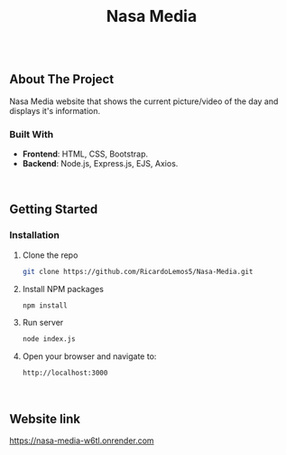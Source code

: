 <!-- PROJECT LOGO -->
<br />
<div align="center">
  <h1 align="center">Nasa Media</h1>
</div>
<br />
<br />


<!-- ABOUT THE PROJECT -->
## About The Project

Nasa Media website that shows the current picture/video of the day and displays it's information.

### Built With

- **Frontend**: HTML, CSS, Bootstrap.
- **Backend**: Node.js, Express.js, EJS, Axios.
<br />


<!-- GETTING STARTED -->
## Getting Started

### Installation

1. Clone the repo
   ```sh
   git clone https://github.com/RicardoLemos5/Nasa-Media.git
   ```
2. Install NPM packages
   ```sh
   npm install
   ```
3. Run server
   ```sh
   node index.js
   ```
4. Open your browser and navigate to:
   ```sh
   http://localhost:3000
   ```
<br />

## Website link
https://nasa-media-w6tl.onrender.com
